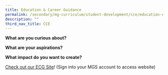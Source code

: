 ```yaml
---
title: Education & Career Guidance
permalink: /secondary/mg-curriculum/student-development/cce/education-n-career-guidance/
description: ""
third_nav_title: CCE
---
```

**What are you curious about?** 

**What are your aspirations?** 

**What impact do you want to create?**

[Check out our ECG Site](https://sites.google.com/mgs.sch.edu.sg/mgsecg/)! (Sign into your MGS account to access website)